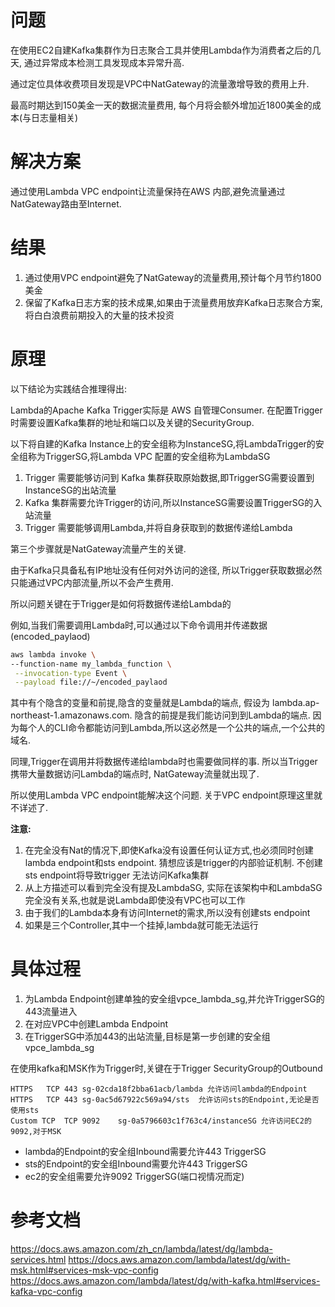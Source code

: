 # 问题

在使用EC2自建Kafka集群作为日志聚合工具并使用Lambda作为消费者之后的几天, 通过异常成本检测工具发现成本异常升高.

通过定位具体收费项目发现是VPC中NatGateway的流量激增导致的费用上升.

最高时期达到150美金一天的数据流量费用, 每个月将会额外增加近1800美金的成本(与日志量相关)

# 解决方案

通过使用Lambda VPC endpoint让流量保持在AWS 内部,避免流量通过NatGateway路由至Internet. 

# 结果

1. 通过使用VPC endpoint避免了NatGateway的流量费用,预计每个月节约1800美金
2. 保留了Kafka日志方案的技术成果,如果由于流量费用放弃Kafka日志聚合方案,将白白浪费前期投入的大量的技术投资

# 原理

以下结论为实践结合推理得出:

Lambda的Apache Kafka Trigger实际是 AWS 自管理Consumer. 在配置Trigger时需要设置Kafka集群的地址和端口以及关键的SecurityGroup. 

以下将自建的Kafka Instance上的安全组称为InstanceSG,将LambdaTrigger的安全组称为TriggerSG,将Lambda VPC 配置的安全组称为LambdaSG
1. Trigger 需要能够访问到 Kafka 集群获取原始数据,即TriggerSG需要设置到InstanceSG的出站流量
2. Kafka 集群需要允许Trigger的访问,所以InstanceSG需要设置TriggerSG的入站流量
3. Trigger 需要能够调用Lambda,并将自身获取到的数据传递给Lambda

第三个步骤就是NatGateway流量产生的关键. 

由于Kafka只具备私有IP地址没有任何对外访问的途径, 所以Trigger获取数据必然只能通过VPC内部流量,所以不会产生费用.

所以问题关键在于Trigger是如何将数据传递给Lambda的

例如,当我们需要调用Lambda时,可以通过以下命令调用并传递数据(encoded_paylaod)

```bash
aws lambda invoke \
--function-name my_lambda_function \
 --invocation-type Event \
 --payload file://~/encoded_paylaod
```

其中有个隐含的变量和前提,隐含的变量就是Lambda的端点, 假设为 lambda.ap-northeast-1.amazonaws.com. 隐含的前提是我们能访问到到Lambda的端点. 因为每个人的CLI命令都能访问到Lambda,所以这必然是一个公共的端点,一个公共的域名.

同理,Trigger在调用并将数据传递给lambda时也需要做同样的事. 所以当Trigger携带大量数据访问Lambda的端点时, NatGateway流量就出现了.

所以使用Lambda VPC endpoint能解决这个问题. 关于VPC endpoint原理这里就不详述了.

**注意:**
1. 在完全没有Nat的情况下,即使Kafka没有设置任何认证方式,也必须同时创建lambda endpoint和sts endpoint. 猜想应该是trigger的内部验证机制. 不创建sts endpoint将导致trigger 无法访问Kafka集群
2. 从上方描述可以看到完全没有提及LambdaSG, 实际在该架构中和LambdaSG完全没有关系,也就是说Lambda即使没有VPC也可以工作
3. 由于我们的Lambda本身有访问Internet的需求,所以没有创建sts endpoint
4. 如果是三个Controller,其中一个挂掉,lambda就可能无法运行

# 具体过程

1. 为Lambda Endpoint创建单独的安全组vpce_lambda_sg,并允许TriggerSG的443流量进入
2. 在对应VPC中创建Lambda Endpoint
3. 在TriggerSG中添加443的出站流量,目标是第一步创建的安全组vpce_lambda_sg

在使用kafka和MSK作为Trigger时,关键在于Trigger SecurityGroup的Outbound
```
HTTPS	TCP	443	sg-02cda18f2bba61acb/lambda 允许访问lambda的Endpoint
HTTPS	TCP	443	sg-0ac5d67922c569a94/sts  允许访问sts的Endpoint,无论是否使用sts
Custom TCP	TCP	9092	sg-0a5796603c1f763c4/instanceSG 允许访问EC2的9092,对于MSK
```

- lambda的Endpoint的安全组Inbound需要允许443 TriggerSG
- sts的Endpoint的安全组Inbound需要允许443 TriggerSG
- ec2的安全组需要允许9092 TriggerSG(端口视情况而定)

# 参考文档

https://docs.aws.amazon.com/zh_cn/lambda/latest/dg/lambda-services.html
https://docs.aws.amazon.com/lambda/latest/dg/with-msk.html#services-msk-vpc-config
https://docs.aws.amazon.com/lambda/latest/dg/with-kafka.html#services-kafka-vpc-config
